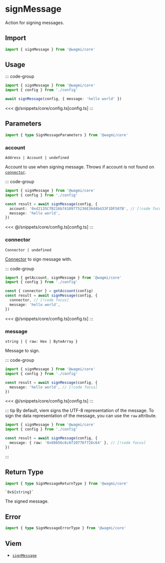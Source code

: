 <script setup>
const packageName = '@wagmi/core'
const actionName = 'signMessage'
const typeName = 'signMessage'
</script>

# signMessage

Action for signing messages.

## Import

```ts
import { signMessage } from '@wagmi/core'
```

## Usage

::: code-group
```ts [index.ts]
import { signMessage } from '@wagmi/core'
import { config } from './config'

await signMessage(config, { message: 'hello world' })
```
<<< @/snippets/core/config.ts[config.ts]
:::

## Parameters

```ts
import { type SignMessageParameters } from '@wagmi/core'
```

### account

`Address | Account | undefined`

Account to use when signing message. Throws if account is not found on [`connector`](#connector).

::: code-group
```ts [index.ts]
import { signMessage } from '@wagmi/core'
import { config } from './config'

const result = await signMessage(config, {
  account: '0xd2135CfB216b74109775236E36d4b433F1DF507B', // [!code focus]
  message: 'hello world',
})
```
<<< @/snippets/core/config.ts[config.ts]
:::

### connector

`Connector | undefined`

[Connector](/core/api/connectors) to sign message with.

::: code-group
```ts [index.ts]
import { getAccount, signMessage } from '@wagmi/core'
import { config } from './config'

const { connector } = getAccount(config)
const result = await signMessage(config, {
  connector, // [!code focus]
  message: 'hello world',
})
```
<<< @/snippets/core/config.ts[config.ts]
:::

### message

`string | { raw: Hex | ByteArray }`

Message to sign.

::: code-group
```ts [index.ts]
import { signMessage } from '@wagmi/core'
import { config } from './config'

const result = await signMessage(config, {
  message: 'hello world', // [!code focus]
})
```
<<< @/snippets/core/config.ts[config.ts]
:::

::: tip
By default, viem signs the UTF-8 representation of the message. To sign the data representation of the message, you can use the `raw` attribute.

```ts
import { signMessage } from '@wagmi/core'
import { config } from './config'

const result = await signMessage(config, {
  message: { raw: '0x68656c6c6f20776f726c64' }, // [!code focus]
})
```
:::

## Return Type

```ts
import { type SignMessageReturnType } from '@wagmi/core'
```

`` `0x${string}` ``

The signed message.

## Error

```ts
import { type SignMessageErrorType } from '@wagmi/core'
```

<!--@include: @shared/mutation-imports.md-->

## Viem

- [`signMessage`](https://viem.sh/docs/actions/wallet/signMessage.html)

